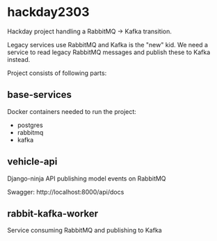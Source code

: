 # hackday2303

Hackday project handling a RabbitMQ -> Kafka transition.

Legacy services use RabbitMQ and Kafka is the "new" kid. We need a service to read legacy RabbitMQ messages and publish these to Kafka instead.

Project consists of following parts:

## base-services

Docker containers needed to run the project: 

- postgres
- rabbitmq 
- kafka

## vehicle-api

Django-ninja API publishing model events on RabbitMQ

Swagger:
http://localhost:8000/api/docs

## rabbit-kafka-worker

Service consuming RabbitMQ and publishing to Kafka
